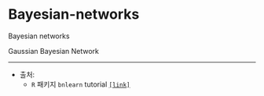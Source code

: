 # Bayesian-networks


Bayesian networks

Gaussian Bayesian Network

***

* 출처: 
  * `R` 패키지 `bnlearn` tutorial [`[link]`](https://www.bnlearn.com/examples/useR19-tutorial/)
